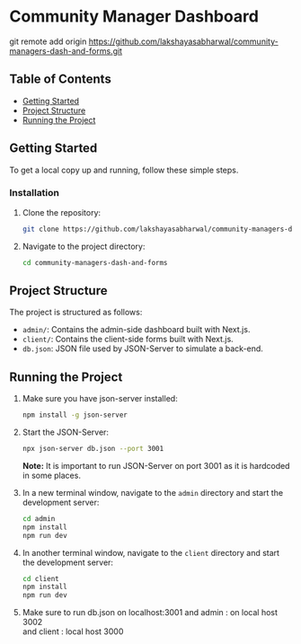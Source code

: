 # Community Manager Dashboard

git remote add origin https://github.com/lakshayasabharwal/community-managers-dash-and-forms.git

## Table of Contents

- [Getting Started](#getting-started)
- [Project Structure](#project-structure)
- [Running the Project](#running-the-project)

## Getting Started

To get a local copy up and running, follow these simple steps.

### Installation

1. Clone the repository:
    ```sh
    git clone https://github.com/lakshayasabharwal/community-managers-dash-and-forms.git
    ```
2. Navigate to the project directory:
    ```sh
    cd community-managers-dash-and-forms
    ```

## Project Structure

The project is structured as follows:

- `admin/`: Contains the admin-side dashboard built with Next.js.
- `client/`: Contains the client-side forms built with Next.js.
- `db.json`: JSON file used by JSON-Server to simulate a back-end.

## Running the Project

1. Make sure you have json-server installed:
    ```sh
    npm install -g json-server
    ```

2. Start the JSON-Server:
    ```sh
    npx json-server db.json --port 3001
    ```
   **Note:** It is important to run JSON-Server on port 3001 as it is hardcoded in some places.

3. In a new terminal window, navigate to the `admin` directory and start the development server:
    ```sh
    cd admin
    npm install
    npm run dev
    ```

4. In another terminal window, navigate to the `client` directory and start the development server:
    ```sh
    cd client
    npm install
    npm run dev
    ```


5. Make sure to run db.json on localhost:3001
    and admin : on local host 3002  
    and client : local host 3000